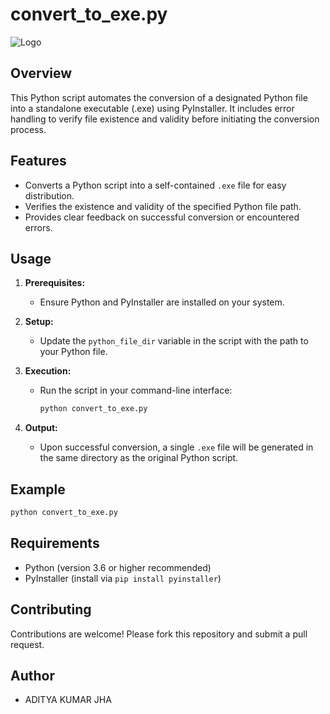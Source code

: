 

# convert_to_exe.py

![Logo](https://example.com/your-logo.png)

## Overview
This Python script automates the conversion of a designated Python file into a standalone executable (.exe) using PyInstaller. It includes error handling to verify file existence and validity before initiating the conversion process.

## Features
- Converts a Python script into a self-contained `.exe` file for easy distribution.
- Verifies the existence and validity of the specified Python file path.
- Provides clear feedback on successful conversion or encountered errors.

## Usage
1. **Prerequisites:**
   - Ensure Python and PyInstaller are installed on your system.

2. **Setup:**
   - Update the `python_file_dir` variable in the script with the path to your Python file.

3. **Execution:**
   - Run the script in your command-line interface:
     ```bash
     python convert_to_exe.py
     ```

4. **Output:**
   - Upon successful conversion, a single `.exe` file will be generated in the same directory as the original Python script.

## Example
```bash
python convert_to_exe.py
```

## Requirements
- Python (version 3.6 or higher recommended)
- PyInstaller (install via `pip install pyinstaller`)

## Contributing
Contributions are welcome! Please fork this repository and submit a pull request.

## Author
- ADITYA KUMAR JHA

